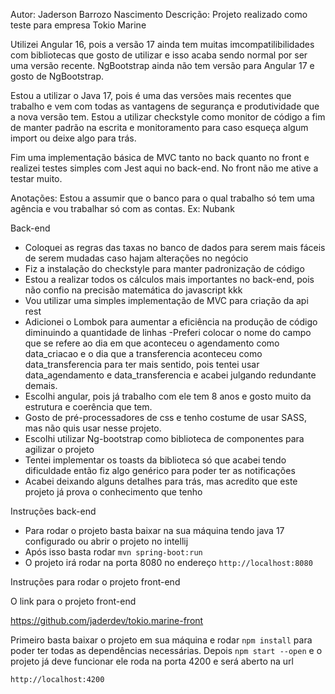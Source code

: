 Autor: Jaderson Barrozo Nascimento
Descrição: Projeto realizado como teste para empresa Tokio Marine

Utilizei Angular 16, pois a versão 17 ainda tem muitas imcompatilibilidades com bibliotecas que gosto de utilizar e isso
acaba sendo normal por ser uma versão recente. NgBootstrap ainda não tem versão para Angular 17 e gosto de NgBootstrap.

Estou a utilizar o Java 17, pois é uma das versões mais recentes que trabalho e vem com todas as vantagens de segurança e produtividade que a
nova versão tem. Estou a utilizar checkstyle como monitor de código a fim de
manter padrão na escrita e monitoramento para caso esqueça algum import ou
deixe algo para trás.

Fim uma implementação básica de MVC tanto no back quanto no front e realizei testes simples com Jest aqui no back-end. No front não me ative a testar muito.

Anotações:
Estou a assumir que o banco para o qual trabalho só tem uma agência e vou trabalhar só com as contas. Ex: Nubank

Back-end
- Coloquei as regras das taxas no banco de dados para serem mais fáceis de serem mudadas caso hajam alterações no
negócio
- Fiz a instalação do checkstyle para manter padronização de código
- Estou a realizar todos os cálculos mais importantes no back-end, pois não confio na precisão matemática do javascript
kkk
- Vou utilizar uma simples implementação de MVC para criação da api rest
- Adicionei o Lombok para aumentar a eficiência na produção de código diminuindo a quantidade de linhas
-Preferi colocar o nome do campo que se refere ao dia em que aconteceu o agendamento como data_criacao e o dia que a
transferencia aconteceu como data_transferencia para ter mais sentido, pois tentei usar data_agendamento e data_transferencia
e acabei julgando redundante demais.
- Escolhi angular, pois já trabalho com ele tem 8 anos e gosto muito da estrutura e coerência que tem.
- Gosto de pré-processadores de css e tenho costume de usar SASS, mas não quis usar nesse projeto.
- Escolhi utilizar Ng-bootstrap como biblioteca de componentes para agilizar o projeto
- Tentei implementar os toasts da biblioteca só que acabei tendo dificuldade então fiz algo genérico para poder ter as notificações
- Acabei deixando alguns detalhes para trás, mas acredito que este projeto já prova o conhecimento que tenho

Instruções back-end

- Para rodar o projeto basta baixar na sua máquina tendo java 17 configurado ou abrir o projeto no intellij
- Após isso basta rodar `mvn spring-boot:run`
- O projeto irá rodar na porta 8080 no endereço
`http://localhost:8080`


Instruções para rodar o projeto front-end

O link para o projeto front-end

https://github.com/jaderdev/tokio.marine-front

Primeiro basta baixar o projeto em sua máquina e rodar `npm install` para poder ter todas as dependências necessárias.
Depois `npm start --open` e o projeto já deve funcionar ele roda na porta 4200 e será aberto na url

`http://localhost:4200`